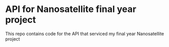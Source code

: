 # API for Nanosatellite final year project

This repo contains code for the API that serviced my final year Nanosatellite project